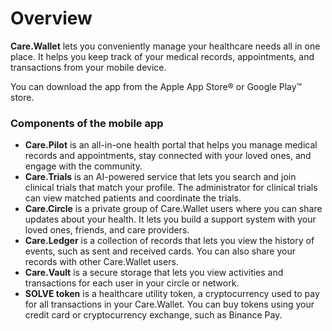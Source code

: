 # Overview

**Care.Wallet** lets you conveniently manage your healthcare needs all in one place. It helps you keep track of your medical records, appointments, and transactions from your mobile device.

You can download the app from the Apple App Store® or Google Play™ store.

### Components of the mobile app&#x20;

* **Care.Pilot** is an all-in-one health portal that helps you manage medical records and appointments, stay connected with your loved ones, and engage with the community.&#x20;
* **Care.Trials** is an AI-powered service that lets you search and join clinical trials that match your profile. The administrator for clinical trials can view matched patients and coordinate the trials.&#x20;
* **Care.Circle** is a private group of Care.Wallet users where you can share updates about your health. It lets you build a support system with your loved ones, friends, and care providers.&#x20;
* **Care.Ledger** is a collection of records that lets you view the history of events, such as sent and received cards. You can also share your records with other Care.Wallet users.&#x20;
* **Care.Vault** is a secure storage that lets you view activities and transactions for each user in your circle or network.
* **SOLVE token** is a healthcare utility token, a cryptocurrency used to pay for all transactions in your Care.Wallet. You can buy tokens using your credit card or cryptocurrency exchange, such as Binance Pay.&#x20;

&#x20;
